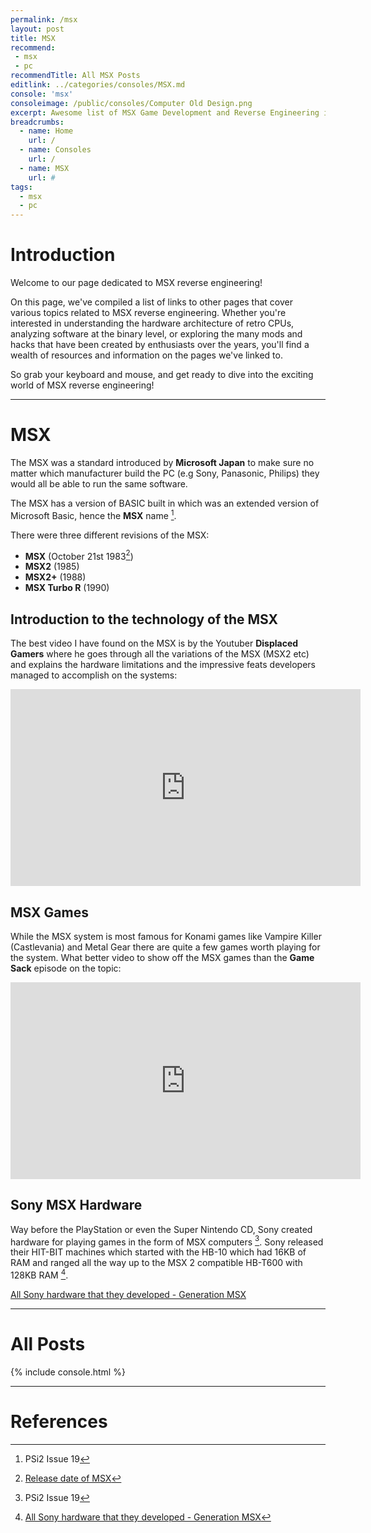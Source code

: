 ```yaml
---
permalink: /msx
layout: post
title: MSX
recommend: 
 - msx
 - pc
recommendTitle: All MSX Posts
editlink: ../categories/consoles/MSX.md
console: 'msx'
consoleimage: /public/consoles/Computer Old Design.png
excerpt: Awesome list of MSX Game Development and Reverse Engineering information
breadcrumbs:
  - name: Home
    url: /
  - name: Consoles
    url: /
  - name: MSX
    url: #
tags:
  - msx
  - pc
---
```


# Introduction
Welcome to our page dedicated to MSX reverse engineering!

On this page, we've compiled a list of links to other pages that cover various topics related to MSX reverse engineering. Whether you're interested in understanding the hardware architecture of retro CPUs, analyzing software at the binary level, or exploring the many mods and hacks that have been created by enthusiasts over the years, you'll find a wealth of resources and information on the pages we've linked to. 

So grab your keyboard and mouse, and get ready to dive into the exciting world of MSX reverse engineering!

---
# MSX
The MSX was a standard introduced by **Microsoft Japan** to make sure no matter which manufacturer build the PC (e.g Sony, Panasonic, Philips) they would all be able to run the same software.

The MSX has a version of BASIC built in which was an extended version of Microsoft Basic, hence the **MSX** name [^1].

There were three different revisions of the MSX:
* **MSX** (October 21st 1983[^3])
* **MSX2** (1985)
* **MSX2+** (1988)
* **MSX Turbo R** (1990)

## Introduction to the technology of the MSX
The best video I have found on the MSX is by the Youtuber **Displaced Gamers** where he goes through all the variations of the MSX (MSX2 etc) and explains the hardware limitations and the impressive feats developers managed to accomplish on the systems:
<iframe width="560" height="315" src="https://www.youtube.com/embed/AFRf87SqWrw" title="YouTube video player" frameborder="0" allow="accelerometer; autoplay; clipboard-write; encrypted-media; gyroscope; picture-in-picture" allowfullscreen></iframe>

## MSX Games
While the MSX system is most famous for Konami games like Vampire Killer (Castlevania) and Metal Gear there are quite a few games worth playing for the system. What better video to show off the MSX games than the **Game Sack** episode on the topic:
<iframe width="560" height="315" src="https://www.youtube.com/embed/4R779hMGGC4" title="YouTube video player" frameborder="0" allow="accelerometer; autoplay; clipboard-write; encrypted-media; gyroscope; picture-in-picture" allowfullscreen></iframe>

## Sony MSX Hardware
Way before the PlayStation or even the Super Nintendo CD, Sony created hardware for playing games in the form of MSX computers [^1]. 
Sony released their HIT-BIT machines which started with the HB-10 which had 16KB of RAM and ranged all the way up to the MSX 2 compatible HB-T600 with 128KB RAM [^2].

[All Sony hardware that they developed - Generation MSX](https://www.generation-msx.nl/company/sony/14/hardware/)

---
# All Posts
<div>

{% include console.html %}
</div>

---
# References
[^1]: PSi2 Issue 19
[^2]: [All Sony hardware that they developed - Generation MSX](https://www.generation-msx.nl/company/sony/14/hardware/)
[^3]: [Release date of MSX](https://www.osnews.com/story/137650/a-quick-look-back-at-the-msx-pc-platform-including-microsofts-role-on-its-40th-birthday/)
